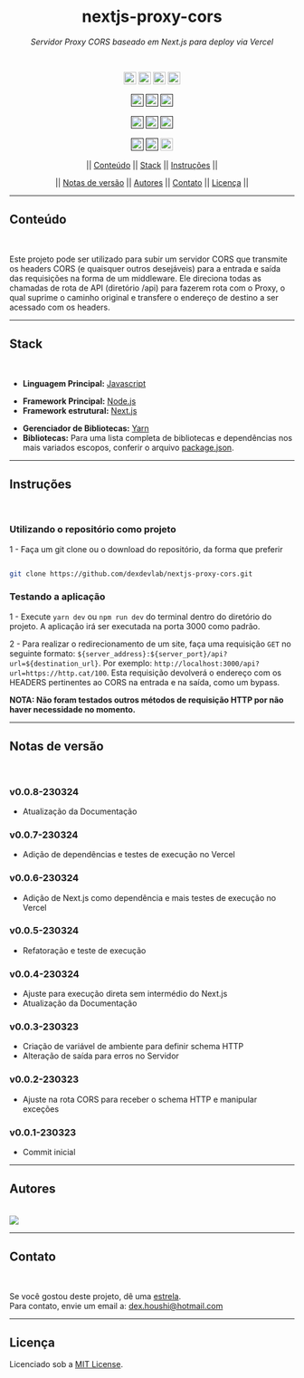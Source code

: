 <h1 align="center">nextjs-proxy-cors</h1>
<p align=center><i align="center">Servidor Proxy CORS baseado em Next.js para deploy via Vercel</i></p>

<br>

<div align="center">

<a href="https://vercel.com"><img src="https://img.shields.io/badge/vercel-%23000000.svg?style=plastic&logo=vercel&logoColor=white" height="22" alt="Vercel"/></a>
<a href="https://www.javascript.com"><img src="https://img.shields.io/badge/JavaScript-%23323330.svg?style=plastic&logo=javascript&logoColor=%23F7DF1E" height="22" alt="JavaScript"/></a>
<a href="https://nodejs.org/en/"><img src="https://img.shields.io/badge/node.js-6DA55F?style=plastic&logo=node.js&logoColor=white" height="22" alt="NodeJS"/></a>
<a href="https://nextjs.org"><img src="https://img.shields.io/badge/Next-black?style=plastic&logo=next.js&logoColor=white" height="22" alt="NextJS"/></a>

<a href=""><img src="https://img.shields.io/badge/maintenance-as--is-yellow.svg?style=plastic" height="22" alt="Maintenance-as-is"/></a>
<a href=""><img src="https://img.shields.io/github/last-commit/dexdevlab/nextjs-proxy-cors?style=plastic" height="22" alt="LastCommit"></a>
<a href=""><img src="https://snyk.io/test/github/dexdevlab/nextjs-proxy-cors/badge.svg" height="22" alt="Snyk"/></a>

<a href=""><img src="https://img.shields.io/github/repo-size/dexdevlab/nextjs-proxy-cors?style=plastic" height="22" alt="RepoSize"/></a>
<a href=""><img src="https://img.shields.io/github/languages/code-size/dexdevlab/nextjs-proxy-cors?style=plastic" height="22" alt="CodeSize"/></a>
<a href=""><img src="https://img.shields.io/github/contributors/dexdevlab/nextjs-proxy-cors?style=plastic" height="22" alt="Contributors"></a>

<a href=""><img src="https://img.shields.io/github/forks/dexdevlab/nextjs-proxy-cors?style=plastic" height="22" alt="Fork"></a>
<a href=""><img src="https://img.shields.io/badge/version-0.0.7-140126?style=plastic" height="22" alt="Version"></a>
<a href="https://github.com/dexdevlab/nextjs-proxy-cors/blob/main/LICENSE"><img src="https://img.shields.io/github/license/dexdevlab/nextjs-proxy-cors?&style=plastic" height="22" alt="License"></a>

<!-- || [Conteúdo](#section-conteudo) || [Características](#section-caracteristicas) || [Stack](#section-stack) || [Documentação](#section-documentacao) || [Instruções](#section-instrucoes) || -->

|| [Conteúdo](#section-conteudo) || [Stack](#section-stack) || [Instruções](#section-instrucoes) ||

<!-- || [Variáveis de Ambiente](#section-vars) || [Notas de versão](#section-changelog) || [Autores](#section-autores) || [Contato](#section-contato) || [Licença](#section-licenca) || -->

|| [Notas de versão](#section-changelog) || [Autores](#section-autores) || [Contato](#section-contato) || [Licença](#section-licenca) ||

</div>

<hr>

<a name="section-conteudo">

## Conteúdo

</a>

<br>

Este projeto pode ser utilizado para subir um servidor CORS que transmite os headers CORS (e quaisquer outros desejáveis) para a entrada e saída das requisições na forma de um middleware. Ele direciona todas as chamadas de rota de API (diretório /api) para fazerem rota com o Proxy, o qual suprime o caminho original e transfere o endereço de destino a ser acessado com os headers.

<hr>

<!-- <a name="section-caracteristicas">

## Características

</a>

<br>

-

<hr>  -->

<a name="section-stack">

## Stack

</a>

<br>

- **Linguagem Principal:** [Javascript](https://developer.mozilla.org/pt-BR/docs/Web/JavaScript)
<!-- - **Linguagens de Marcação e Estilo:** [HTML](https://developer.mozilla.org/pt-BR/docs/Web/HTML), [CSS](https://developer.mozilla.org/pt-BR/docs/Web/CSS), [SASS](https://sass-lang.com/documentation) -->
- **Framework Principal:** [Node.js](https://nodejs.org/en/docs/)
- **Framework estrutural:** [Next.js](https://nextjs.org/docs/getting-started)
<!-- - **Framework de design:** [Chakra UI](https://chakra-ui.com/docs/getting-started) -->
- **Gerenciador de Bibliotecas:** [Yarn](https://yarnpkg.com/getting-started)
- **Bibliotecas:** Para uma lista completa de bibliotecas e dependências nos mais variados escopos, conferir o arquivo [package.json](https://github.com/dexdevlab/nextjs-proxy-cors/blob/main/package.json).

<hr>

<!-- <a name="section-documentacao">

## Documentação

</a>

<br>

[Lorem](https://miro.com/app/board/uXjdfgsdgVPWCiaDo=/?share_link_id=713196550342) 

<hr>
 -->
<a name="section-instrucoes">

## Instruções

</a>

<br>

### Utilizando o repositório como projeto

</a>

1 - Faça um git clone ou o download do repositório, da forma que preferir

```bash

git clone https://github.com/dexdevlab/nextjs-proxy-cors.git

```

### Testando a aplicação

</a>

1 - Execute `yarn dev` ou `npm run dev` do terminal dentro do diretório do projeto. A aplicação irá ser executada na porta 3000 como padrão.

2 - Para realizar o redirecionamento de um site, faça uma requisição `GET` no seguinte formato: `${server_address}:${server_port}/api?url=${destination_url}`. Por exemplo: `http://localhost:3000/api?url=https://http.cat/100`. Esta requisição devolverá o endereço com os HEADERS pertinentes ao CORS na entrada e na saída, como um bypass.

**NOTA: Não foram testados outros métodos de requisição HTTP por não haver necessidade no momento.**

<hr>

<!-- <a name="section-vars">

### Variáveis de Ambiente

</a>

<br>

Para usar a aplicação, crie um arquivo `.env` com as seguintes variáveis de ambiente:

| Variável      | Uso   |
|---------------|-------|
|`NEXT_PUBLIC_CORS_HOST` | Endereço que será usado como host para execução do Servidor CORS. Deve estar incluído o schema e as barras duplas ('http://'). | |

<hr> -->

<a name="section-changelog">

## Notas de versão

</a>

<br>

### v0.0.8-230324

- Atualização da Documentação

### v0.0.7-230324

- Adição de dependências e testes de execução no Vercel

### v0.0.6-230324

- Adição de Next.js como dependência e mais testes de execução no Vercel

### v0.0.5-230324

- Refatoração e teste de execução

### v0.0.4-230324

- Ajuste para execução direta sem intermédio do Next.js
- Atualização da Documentação

### v0.0.3-230323

- Criação de variável de ambiente para definir schema HTTP
- Alteração de saída para erros no Servidor

### v0.0.2-230323

- Ajuste na rota CORS para receber o schema HTTP e manipular exceções

### v0.0.1-230323

- Commit inicial

<hr>

<a name="section-autores">

## Autores

</a>

<br>

<a href="https://github.com/dexdevlab/nextjs-proxy-cors/graphs/contributors">
  <img src="https://contrib.rocks/image?repo=dexdevlab/nextjs-proxy-cors" />
</a>

<hr>

<a name="section-contato">

## Contato

</a>

<br>

Se você gostou deste projeto, dê uma <a href="https://github.com/dexdevlab/nextjs-proxy-cors" data-icon="octicon-star" aria-label="Star dexdevlab/nextjs-proxy-cors on GitHub">estrela</a>. <br>
Para contato, envie um email a: <a href="mailto:dex.houshi@hotmail.com">dex.houshi@hotmail.com</a>

<hr>

<a name="section-licenca">

## Licença

</a>

Licenciado sob a [MIT License](https://github.com/dexdevlab/nextjs-proxy-cors/blob/main/LICENSE).
